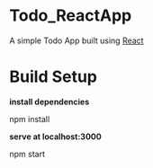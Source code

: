 # Todo_ReactApp
A simple Todo App built using <a href="https://reactjs.org/">React</a> 

# Build Setup
**install dependencies**

npm install

**serve at localhost:3000**

npm start
